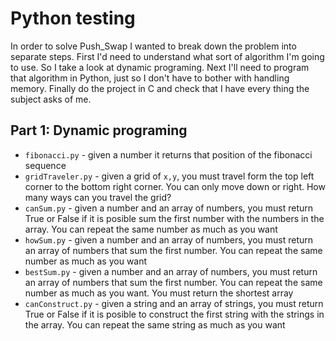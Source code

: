# Python testing

In order to solve Push_Swap I wanted to break down the problem into separate steps.
First I'd need to understand what sort of algorithm I'm going to use. So I take a look at dynamic programing.
Next I'll need to program that algorithm in Python, just so I don't have to bother with handling memory.
Finally do the project in C and check that I have every thing the subject asks of me.

## Part 1: Dynamic programing

-   `fibonacci.py` - given a number it returns that position of the fibonacci sequence
-   `gridTraveler.py` - given a grid of `x,y`, you must travel form the top left corner to the bottom right corner. You can only move down or right. How many ways can you travel the grid?
-   `canSum.py` - given a number and an array of numbers, you must return True or False if it is posible sum the first number with the numbers in the array. You can repeat the same number as much as you want
-   `howSum.py` - given a number and an array of numbers, you must return an array of numbers that sum the first number. You can repeat the same number as much as you want
-   `bestSum.py` - given a number and an array of numbers, you must return an array of numbers that sum the first number. You can repeat the same number as much as you want. You must return the shortest array
-   `canConstruct.py` - given a string and an array of strings, you must return True or False if it is posible to construct the first string with the strings in the array. You can repeat the same string as much as you want
